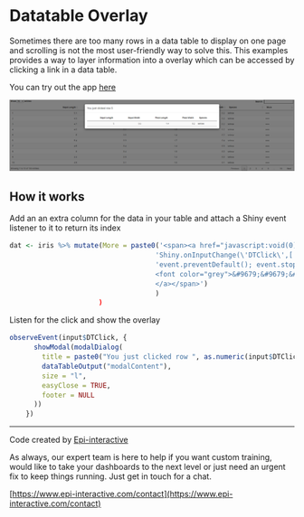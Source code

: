 # Datatable Overlay
Sometimes there are too many rows in a data table to display on one page and scrolling is not the most user-friendly way to solve this. This examples provides a way to layer information into a overlay which can be accessed by clicking a link in a data table. 

You can try out the app [here](https://rshiny2.epi-interactive.com/apps/datatable_overlay/)

![alt text](modal-thumbnail.PNG)

## How it works
Add an an extra column for the data in your table and attach a Shiny event listener to it to return its index

``` r
dat <- iris %>% mutate(More = paste0('<span><a href="javascript:void(0)" onmousedown="',
                                    'Shiny.onInputChange(\'DTClick\',[', 1:n(), ',Math.random()]);',
                                    'event.preventDefault(); event.stopPropagation(); return false;">
                                    <font color="grey">&#9679;&#9679;&#9679;</font>
                                    </a></span>')
                                    )
                      )

```

Listen for the click and show the overlay
``` r
observeEvent(input$DTClick, {
      showModal(modalDialog(
        title = paste0("You just clicked row ", as.numeric(input$DTClick[1])),
        dataTableOutput("modalContent"),
        size = "l",
        easyClose = TRUE,
        footer = NULL
      ))
    })
```




---

Code created by [Epi-interactive](https://www.epi-interactive.com) 

As always, our expert team is here to help if you want custom training, would like to take your dashboards to the next level or just need an urgent fix to keep things running. Just get in touch for a chat.

[https://www.epi-interactive.com/contact](https://www.epi-interactive.com/contact)
